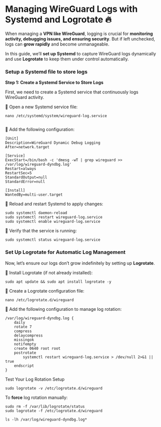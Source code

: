 # Managing WireGuard Logs with Systemd and Logrotate 🔥

When managing a **VPN like WireGuard**, logging is crucial for **monitoring activity, debugging issues, and ensuring security**. But if left unchecked, logs can **grow rapidly** and become unmanageable.

In this guide, we’ll **set up Systemd** to capture WireGuard logs dynamically and use **Logrotate** to keep them under control automatically.

### Setup a Systemd file to store logs

**Step 1: Create a Systemd Service to Store Logs**

First, we need to create a Systemd service that continuously logs WireGuard activity.

🔹 Open a new Systemd service file:

```
nano /etc/systemd/system/wireguard-log.service


```

🔹 Add the following configuration:

```
[Unit]
Description=WireGuard Dynamic Debug Logging
After=network.target

[Service]
ExecStart=/bin/bash -c 'dmesg -wT | grep wireguard >> /var/log/wireguard-dyndbg.log'
Restart=always
RestartSec=5
StandardOutput=null
StandardError=null

[Install]
WantedBy=multi-user.target
```

🔹 Reload and restart Systemd to apply changes:

```
sudo systemctl daemon-reload
sudo systemctl restart wireguard-log.service
sudo systemctl enable wireguard-log.service
```

🔹 Verify that the service is running:

```
sudo systemctl status wireguard-log.service
```

### **Set Up Logrotate for Automatic Log Management**

Now, let’s ensure our logs don’t grow indefinitely by setting up **Logrotate**.

🔹 Install Logrotate (if not already installed):

```
sudo apt update && sudo apt install logrotate -y
```

🔹 Create a Logrotate configuration file:

```
nano /etc/logrotate.d/wireguard
```

🔹 Add the following configuration to manage log rotation:

```
/var/log/wireguard-dyndbg.log {
    daily
    rotate 7
    compress
    delaycompress
    missingok
    notifempty
    create 0640 root root
    postrotate
        systemctl restart wireguard-log.service > /dev/null 2>&1 || true
    endscript
}

```

Test Your Log Rotation Setup



```
sudo logrotate -v /etc/logrotate.d/wireguard
```

To **force** log rotation manually:

```
sudo rm -f /var/lib/logrotate/status
sudo logrotate -f /etc/logrotate.d/wireguard
```

```
ls -lh /var/log/wireguard-dyndbg.log*
```

